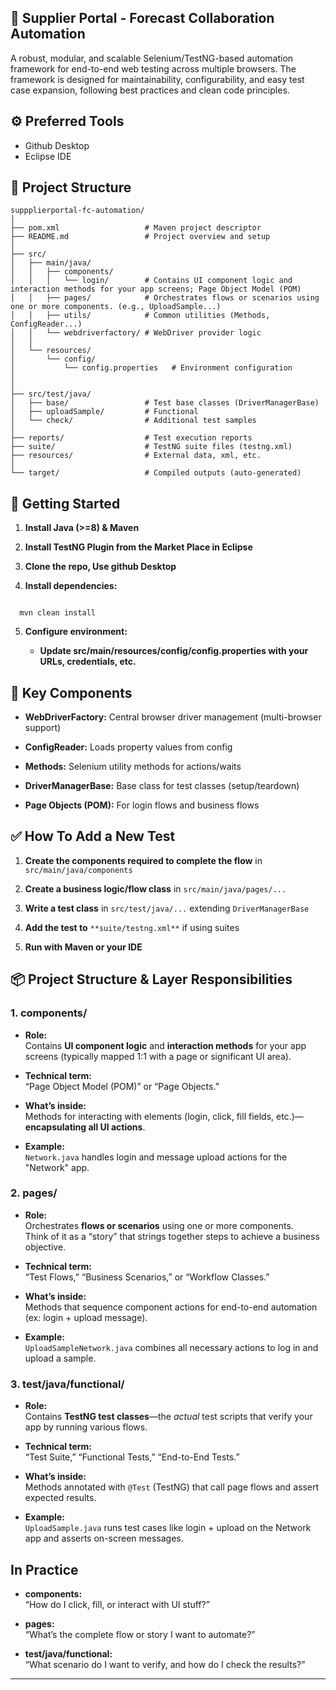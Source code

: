 ## 🤖 Supplier Portal - Forecast Collaboration Automation
A robust, modular, and scalable Selenium/TestNG-based automation framework for end-to-end web testing across multiple browsers. The framework is designed for maintainability, configurability, and easy test case expansion, following best practices and clean code principles.

## ⚙️ Preferred Tools
- Github Desktop
- Eclipse IDE

## 📂 Project Structure

```plaintext
suppplierportal-fc-automation/
│
├── pom.xml                   # Maven project descriptor
├── README.md                 # Project overview and setup
│
├── src/
│   ├── main/java/
│   │   ├── components/
│   │   │   └── login/        # Contains UI component logic and interaction methods for your app screens; Page Object Model (POM)
│   │   ├── pages/            # Orchestrates flows or scenarios using one or more components. (e.g., UploadSample...)
│   │   ├── utils/            # Common utilities (Methods, ConfigReader...)
│   │   └── webdriverfactory/ # WebDriver provider logic
│   │
│   └── resources/
│       └── config/
│           └── config.properties   # Environment configuration
│
│
├── src/test/java/
│   ├── base/                 # Test base classes (DriverManagerBase)
│   ├── uploadSample/         # Functional 
│   └── check/                # Additional test samples
│
├── reports/                  # Test execution reports
├── suite/                    # TestNG suite files (testng.xml)
├── resources/                # External data, xml, etc.
│
└── target/                   # Compiled outputs (auto-generated)
```

## 🚀 Getting Started

1.  **Install Java (>=8) & Maven**

3. **Install TestNG Plugin from the Market Place in Eclipse**
    
4.  **Clone the repo, Use github Desktop**
    
5.  **Install dependencies:**
   
  ```plaintext

    mvn clean install

   ```
5. **Configure environment:**

    - **Update src/main/resources/config/config.properties with your URLs, credentials, etc.**
      
## 🧩 Key Components

-   **WebDriverFactory:** Central browser driver management (multi-browser support)
    
-   **ConfigReader:** Loads property values from config
    
-   **Methods:** Selenium utility methods for actions/waits
    
-   **DriverManagerBase:** Base class for test classes (setup/teardown)
    
-   **Page Objects (POM):** For login flows and business flows 

## ✅ How To Add a New Test

1.  **Create the components required to complete the flow** in `src/main/java/components`

2.  **Create a business logic/flow class** in `src/main/java/pages/...`
    
3.  **Write a test class** in `src/test/java/...` extending `DriverManagerBase`
    
4.  **Add the test to** `**suite/testng.xml**` if using suites
    
5.  **Run with Maven or your IDE**


## 📦 Project Structure & Layer Responsibilities

### 1. **components/**

-   **Role:**  
    Contains **UI component logic** and **interaction methods** for your app screens (typically mapped 1:1 with a page or significant UI area).
    
-   **Technical term:**  
    “Page Object Model (POM)” or “Page Objects.”
    
-   **What’s inside:**  
    Methods for interacting with elements (login, click, fill fields, etc.)—**encapsulating all UI actions**.
    
-   **Example:**  
    `Network.java` handles login and message upload actions for the "Network" app.

### 2. **pages/**

-   **Role:**  
    Orchestrates **flows or scenarios** using one or more components.  
    Think of it as a “story” that strings together steps to achieve a business objective.
    
-   **Technical term:**  
    “Test Flows,” “Business Scenarios,” or “Workflow Classes.”
    
-   **What’s inside:**  
    Methods that sequence component actions for end-to-end automation (ex: login + upload message).
    
-   **Example:**  
    `UploadSampleNetwork.java` combines all necessary actions to log in and upload a sample.

### 3. **test/java/functional/**

-   **Role:**  
    Contains **TestNG test classes**—the _actual_ test scripts that verify your app by running various flows.
    
-   **Technical term:**  
    “Test Suite,” “Functional Tests,” “End-to-End Tests.”
    
-   **What’s inside:**  
    Methods annotated with `@Test` (TestNG) that call page flows and assert expected results.
    
-   **Example:**  
    `UploadSample.java` runs test cases like login + upload on the Network app and asserts on-screen messages.

## **In Practice**

-   **components:**  
    “How do I click, fill, or interact with UI stuff?”
    
-   **pages:**  
    “What’s the complete flow or story I want to automate?”
    
-   **test/java/functional:**  
    “What scenario do I want to verify, and how do I check the results?”
    

----------
